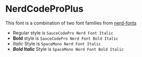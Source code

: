 # NerdCodeProPlus

This font is a combination of two font families from [nerd-fonts](https://github.com/ryanoasis/nerd-fonts/)

- Regular style is `SauceCodePro Nerd Font Italic`
- **Bold** style is `SauceCodePro Nerd Font Bold Italic`
- _Italic_ Style is `SpaceMono Nerd Font Italic`
- **_Bold Italic_** Style is `SpaceMono Nerd Font Bold Italic`
